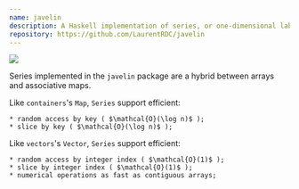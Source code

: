 ```yaml
---
name: javelin
description: A Haskell implementation of series, or one-dimensional labeled arrays
repository: https://github.com/LaurentRDC/javelin
---
```


<a href="http://hackage.haskell.org/package/pandoc-plot" target="_blank">
    <img src="https://img.shields.io/hackage/v/javelin.svg">
</a>

Series implemented in the `javelin` package are a hybrid between arrays and associative maps.

Like `containers`'s `Map`, `Series` support efficient:

    * random access by key ( $\mathcal{O}(\log n)$ );
    * slice by key ( $\mathcal{O}(\log n)$ );

Like `vectors`'s `Vector`, `Series` support efficient:

    * random access by integer index ( $\mathcal{O}(1)$ );
    * slice by integer index ( $\mathcal{O}(1)$ );
    * numerical operations as fast as contiguous arrays;
